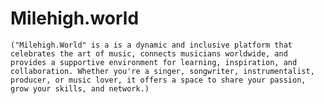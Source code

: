 # Milehigh.world

    ("Milehigh.World" is a is a dynamic and inclusive platform that celebrates the art of music, connects musicians worldwide, and provides a supportive environment for learning, inspiration, and collaboration. Whether you're a singer, songwriter, instrumentalist, producer, or music lover, it offers a space to share your passion, grow your skills, and network.)
